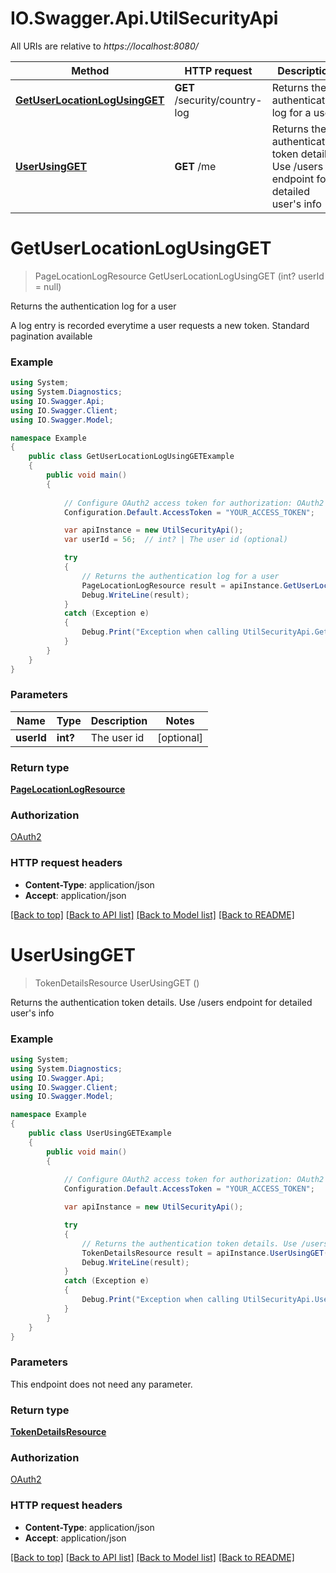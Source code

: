 # IO.Swagger.Api.UtilSecurityApi

All URIs are relative to *https://localhost:8080/*

Method | HTTP request | Description
------------- | ------------- | -------------
[**GetUserLocationLogUsingGET**](UtilSecurityApi.md#getuserlocationlogusingget) | **GET** /security/country-log | Returns the authentication log for a user
[**UserUsingGET**](UtilSecurityApi.md#userusingget) | **GET** /me | Returns the authentication token details. Use /users endpoint for detailed user&#39;s info


<a name="getuserlocationlogusingget"></a>
# **GetUserLocationLogUsingGET**
> PageLocationLogResource GetUserLocationLogUsingGET (int? userId = null)

Returns the authentication log for a user

A log entry is recorded everytime a user requests a new token. Standard pagination available

### Example
```csharp
using System;
using System.Diagnostics;
using IO.Swagger.Api;
using IO.Swagger.Client;
using IO.Swagger.Model;

namespace Example
{
    public class GetUserLocationLogUsingGETExample
    {
        public void main()
        {
            
            // Configure OAuth2 access token for authorization: OAuth2
            Configuration.Default.AccessToken = "YOUR_ACCESS_TOKEN";

            var apiInstance = new UtilSecurityApi();
            var userId = 56;  // int? | The user id (optional) 

            try
            {
                // Returns the authentication log for a user
                PageLocationLogResource result = apiInstance.GetUserLocationLogUsingGET(userId);
                Debug.WriteLine(result);
            }
            catch (Exception e)
            {
                Debug.Print("Exception when calling UtilSecurityApi.GetUserLocationLogUsingGET: " + e.Message );
            }
        }
    }
}
```

### Parameters

Name | Type | Description  | Notes
------------- | ------------- | ------------- | -------------
 **userId** | **int?**| The user id | [optional] 

### Return type

[**PageLocationLogResource**](PageLocationLogResource.md)

### Authorization

[OAuth2](../README.md#OAuth2)

### HTTP request headers

 - **Content-Type**: application/json
 - **Accept**: application/json

[[Back to top]](#) [[Back to API list]](../README.md#documentation-for-api-endpoints) [[Back to Model list]](../README.md#documentation-for-models) [[Back to README]](../README.md)

<a name="userusingget"></a>
# **UserUsingGET**
> TokenDetailsResource UserUsingGET ()

Returns the authentication token details. Use /users endpoint for detailed user's info

### Example
```csharp
using System;
using System.Diagnostics;
using IO.Swagger.Api;
using IO.Swagger.Client;
using IO.Swagger.Model;

namespace Example
{
    public class UserUsingGETExample
    {
        public void main()
        {
            
            // Configure OAuth2 access token for authorization: OAuth2
            Configuration.Default.AccessToken = "YOUR_ACCESS_TOKEN";

            var apiInstance = new UtilSecurityApi();

            try
            {
                // Returns the authentication token details. Use /users endpoint for detailed user's info
                TokenDetailsResource result = apiInstance.UserUsingGET();
                Debug.WriteLine(result);
            }
            catch (Exception e)
            {
                Debug.Print("Exception when calling UtilSecurityApi.UserUsingGET: " + e.Message );
            }
        }
    }
}
```

### Parameters
This endpoint does not need any parameter.

### Return type

[**TokenDetailsResource**](TokenDetailsResource.md)

### Authorization

[OAuth2](../README.md#OAuth2)

### HTTP request headers

 - **Content-Type**: application/json
 - **Accept**: application/json

[[Back to top]](#) [[Back to API list]](../README.md#documentation-for-api-endpoints) [[Back to Model list]](../README.md#documentation-for-models) [[Back to README]](../README.md)


